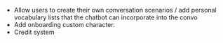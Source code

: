 - Allow users to create their own conversation scenarios / add personal vocabulary lists that the chatbot can incorporate into the convo
- Add onboarding custom character.
- Credit system
